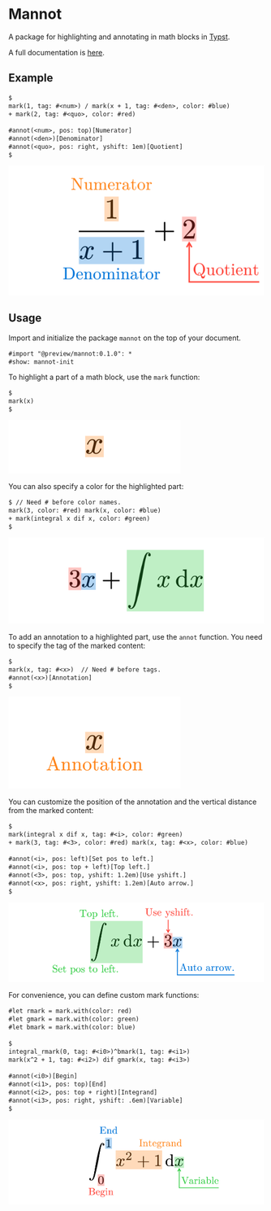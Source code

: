 # Mannot
A package for highlighting and annotating in math blocks in [Typst](https://typst.app/).

A full documentation is [here](/docs/doc.pdf).

## Example
```typst
$
mark(1, tag: #<num>) / mark(x + 1, tag: #<den>, color: #blue)
+ mark(2, tag: #<quo>, color: #red)

#annot(<num>, pos: top)[Numerator]
#annot(<den>)[Denominator]
#annot(<quo>, pos: right, yshift: 1em)[Quotient]
$
```

![Example1](/examples/showcase.svg)

## Usage
Import and initialize the package `mannot` on the top of your document.
```typst
#import "@preview/mannot:0.1.0": *
#show: mannot-init
```

To highlight a part of a math block, use the `mark` function:
```typst
$
mark(x)
$
```
![Usage1](/examples/usage1.svg)

You can also specify a color for the highlighted part:
```typst
$ // Need # before color names.
mark(3, color: #red) mark(x, color: #blue)
+ mark(integral x dif x, color: #green)
$
```
![Usage2](/examples/usage2.svg)

To add an annotation to a highlighted part, use the `annot` function.
You need to specify the tag of the marked content:
```typst
$
mark(x, tag: #<x>)  // Need # before tags.
#annot(<x>)[Annotation]
$
```
![Usage3](/examples/usage3.svg)

You can customize the position of the annotation and the vertical distance from the marked content:
```typst
$
mark(integral x dif x, tag: #<i>, color: #green)
+ mark(3, tag: #<3>, color: #red) mark(x, tag: #<x>, color: #blue)

#annot(<i>, pos: left)[Set pos to left.]
#annot(<i>, pos: top + left)[Top left.]
#annot(<3>, pos: top, yshift: 1.2em)[Use yshift.]
#annot(<x>, pos: right, yshift: 1.2em)[Auto arrow.]
$
```
![Usage4](/examples/usage4.svg)

For convenience, you can define custom mark functions:
```typst
#let rmark = mark.with(color: red)
#let gmark = mark.with(color: green)
#let bmark = mark.with(color: blue)

$
integral_rmark(0, tag: #<i0>)^bmark(1, tag: #<i1>)
mark(x^2 + 1, tag: #<i2>) dif gmark(x, tag: #<i3>)

#annot(<i0>)[Begin]
#annot(<i1>, pos: top)[End]
#annot(<i2>, pos: top + right)[Integrand]
#annot(<i3>, pos: right, yshift: .6em)[Variable]
$
```
![Usage5](/examples/usage5.svg)
